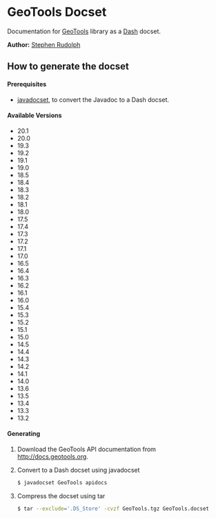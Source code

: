 # GeoTools Docset

Documentation for [GeoTools](http://www.geotools.org) library as a [Dash](http://kapeli.com/dash) docset.

**Author:** [Stephen Rudolph](https://github.com/stephenrudolph)

## How to generate the docset

#### Prerequisites
* [javadocset](https://github.com/Kapeli/javadocset), to convert the Javadoc to a Dash docset.

#### Available Versions
* 20.1
* 20.0
* 19.3
* 19.2
* 19.1
* 19.0
* 18.5
* 18.4
* 18.3
* 18.2
* 18.1
* 18.0
* 17.5
* 17.4
* 17.3
* 17.2
* 17.1
* 17.0
* 16.5
* 16.4
* 16.3
* 16.2
* 16.1
* 16.0
* 15.4
* 15.3
* 15.2
* 15.1
* 15.0
* 14.5
* 14.4
* 14.3
* 14.2
* 14.1
* 14.0
* 13.6
* 13.5
* 13.4
* 13.3
* 13.2

#### Generating
1. Download the GeoTools API documentation from http://docs.geotools.org. 
2. Convert to a Dash docset using javadocset

    ```bash
    $ javadocset GeoTools apidocs
    ```
3. Compress the docset using tar

    ```bash
    $ tar --exclude='.DS_Store' -cvzf GeoTools.tgz GeoTools.docset
    ```

